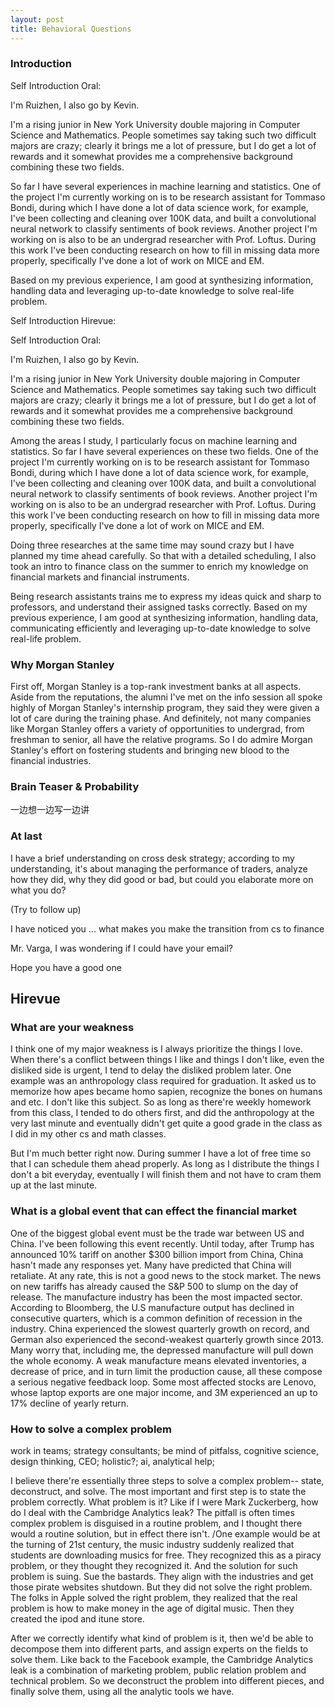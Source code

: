 ```yaml
---
layout: post
title: Behavioral Questions
---
```

### Introduction

Self Introduction Oral:

I'm Ruizhen, I also go by Kevin.

I'm a rising junior in New York University double majoring in Computer Science and Mathematics. People sometimes say taking such two difficult majors are crazy; clearly it brings me a lot of pressure, but I do get a lot of rewards and it somewhat provides me a comprehensive background combining these two fields. 

So far I have several experiences in machine learning and statistics. One of the project I'm currently working on is to be research assistant for Tommaso Bondi, during which I have done a lot of data science work, for example, I've been collecting and cleaning over 100K data, and built a convolutional neural network to classify sentiments of book reviews. Another project I'm working on is also to be an undergrad researcher with Prof. Loftus. During this work I've been conducting research on how to fill in missing data more properly, specifically I've done a lot of work on MICE and EM. 

Based on my previous experience, I am good at synthesizing information, handling data and leveraging up-to-date knowledge to solve real-life problem. 

Self Introduction Hirevue:

Self Introduction Oral:

I'm Ruizhen, I also go by Kevin.

I'm a rising junior in New York University double majoring in Computer Science and Mathematics. People sometimes say taking such two difficult majors are crazy; clearly it brings me a lot of pressure, but I do get a lot of rewards and it somewhat provides me a comprehensive background combining these two fields. 

Among the areas I study, I particularly focus on machine learning and statistics. So far I have several experiences on these two fields. One of the project I'm currently working on is to be research assistant for Tommaso Bondi, during which I have done a lot of data science work, for example, I've been collecting and cleaning over 100K data, and built a convolutional neural network to classify sentiments of book reviews. Another project I'm working on is also to be an undergrad researcher with Prof. Loftus. During this work I've been conducting research on how to fill in missing data more properly, specifically I've done a lot of work on MICE and EM. 

Doing three researches at the same time may sound crazy but I have planned my time ahead carefully. So that with a detailed scheduling, I also took an intro to finance class on the summer to enrich my knowledge on financial markets and financial instruments. 

Being research assistants trains me to express my ideas quick and sharp to professors, and understand their assigned tasks correctly. Based on my previous experience, I am good at synthesizing information, handling data, communicating efficiently and leveraging up-to-date knowledge to solve real-life problem. 

### Why Morgan Stanley

First off, Morgan Stanley is a top-rank investment banks at all aspects. Aside from the reputations, the alumni I've met on the info session all spoke highly of Morgan Stanley's internship program, they said they were given a lot of care during the training phase. And definitely, not many companies like Morgan Stanley offers a variety of opportunities to undergrad, from freshman to senior, all have the relative programs. So I do admire Morgan Stanley's effort on fostering students and bringing new blood to the financial industries.  

### Brain Teaser & Probability

一边想一边写一边讲

### At last

I have a brief understanding on cross desk strategy; according to my understanding, it's about managing the performance of traders, analyze how they did, why they did good or bad, but could you elaborate more on what you do?

(Try to follow up)

I have noticed you ... what makes you make the transition from cs to finance 

Mr. Varga, I was wondering if I could have your email? 

Hope you have a good one

## Hirevue

### What are your weakness

 I think one of my major weakness is I always prioritize the things I love. When there's a conflict between things I like and things I don't like, even the disliked side is urgent, I tend to delay the disliked problem later. One example was an anthropology class required for graduation. It asked us to memorize how apes became homo sapien, recognize the bones on humans and etc. I don't like this subject. So as long as there're weekly homework from this class, I tended to do others first, and did the anthropology at the very last minute and eventually didn't get quite a good grade in the class as I did in my other cs and math classes. 

But I'm much better right now. During summer I have a lot of free time so that I can schedule them ahead properly. As long as I distribute the things I don't a bit everyday, eventually I will finish them and not have to cram them up at the last minute. 

### What is a global event that can effect the financial market

One of the biggest global event must be the trade war between US and China. I've been following this event recently. Until today, after Trump has announced 10% tariff on another \$300 billion import from China, China hasn't made any responses yet. Many have predicted that China will retaliate. At any rate, this is not a good news to the stock market. The news on new tariffs has already caused the S&P 500 to slump on the day of release. The manufacture industry has been the most impacted sector. According to Bloomberg, the U.S manufacture output has declined in consecutive quarters, which is a  common definition of recession in the industry. China experienced the slowest quarterly growth on record, and German also experienced the second-weakest quarterly growth since 2013. Many worry that, including me, the depressed manufacture will pull down the whole economy. A weak manufacture means elevated inventories, a decrease of price, and in turn limit the production cause, all these compose a serious negative feedback loop. Some most affected stocks are Lenovo, whose laptop exports are one major income, and 3M experienced an up to 17% decline of yearly return. 

### How to solve a complex problem

work in teams; strategy consultants; be mind of pitfalss, cognitive science, design thinking, CEO; holistic?; ai, analytical help; 

I believe there're essentially three steps to solve a complex problem-- state, deconstruct, and solve. The most important and first step is to state the problem correctly. What problem is it? Like if I were Mark Zuckerberg, how do I deal with the Cambridge Analytics leak? The pitfall is often times complex problem is disguised in a routine problem, and I thought there would a routine solution, but in effect there isn't. /One example would be at the turning of 21st century, the music industry suddenly realized that students are downloading musics for free. They recognized this as a piracy problem, or they thought they recognized it. And the solution for such problem is suing. Sue the bastards. They align with the industries and get those pirate websites shutdown. But they did not solve the right problem. The folks in Apple solved the right problem, they realized that the real problem is how to make money in the age of digital music. Then they created the ipod and itune store. 

After we correctly identify what kind of problem is it, then we'd be able to decompose them into different parts, and assign experts on the fields to solve them. Like back to the Facebook example, the Cambridge Analytics leak is a combination of marketing problem, public relation problem and technical problem. So we deconstruct the problem into different pieces, and finally solve them, using all the analytic tools we have.